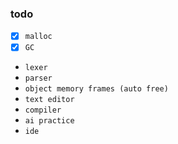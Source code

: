 ### todo
- [x] `malloc`
- [x] `GC`
- `lexer`
- `parser`
- `object memory frames (auto free)`
- `text editor`
- `compiler`
- `ai practice`
- `ide`
